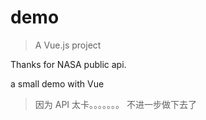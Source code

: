 # demo

> A Vue.js project

Thanks for NASA public api.

a small demo with Vue

> 因为 API 太卡。。。。。。。 不进一步做下去了
